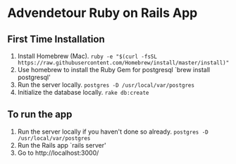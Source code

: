 # Advendetour Ruby on Rails App

## First Time Installation
1. Install Homebrew (Mac).
   `ruby -e "$(curl -fsSL https://raw.githubusercontent.com/Homebrew/install/master/install)"`
2. Use homebrew to install the Ruby Gem for postgresql
   `brew install postgresql'
3. Run the server locally.
   `postgres -D /usr/local/var/postgres`
4. Initialize the database locally.
   `rake db:create`

## To run the app
1. Run the server locally if you haven't done so already.
   `postgres -D /usr/local/var/postgres`
2. Run the Rails app
   `rails server'
3. Go to http://localhost:3000/
